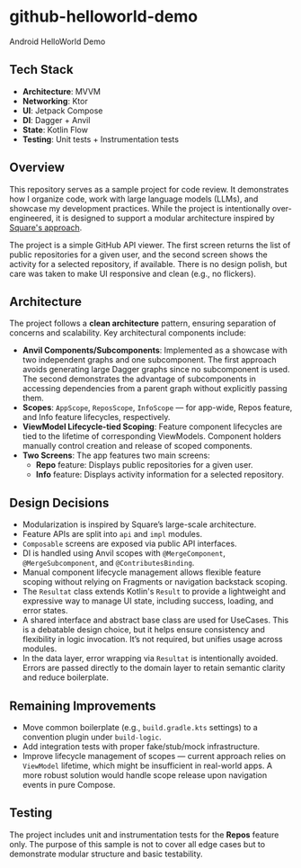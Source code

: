 # github-helloworld-demo

Android HelloWorld Demo

## Tech Stack

- **Architecture**: MVVM
- **Networking**: Ktor
- **UI**: Jetpack Compose
- **DI**: Dagger + Anvil
- **State**: Kotlin Flow 
- **Testing**: Unit tests + Instrumentation tests

## Overview

This repository serves as a sample project for code review. It demonstrates how I organize code, work with large language models (LLMs), and showcase my development practices. While the project is intentionally over-engineered, it is designed to support a modular architecture inspired by [Square's approach](https://www.droidcon.com/2019/11/15/android-at-scale-square/).

The project is a simple GitHub API viewer. The first screen returns the list of public repositories for a given user, and the second screen shows the activity for a selected repository, if available. There is no design polish, but care was taken to make UI responsive and clean (e.g., no flickers).

## Architecture

The project follows a **clean architecture** pattern, ensuring separation of concerns and scalability. Key architectural components include:

- **Anvil Components/Subcomponents**: Implemented as a showcase with two independent graphs and one subcomponent. The first approach avoids generating large Dagger graphs since no subcomponent is used. The second demonstrates the advantage of subcomponents in accessing dependencies from a parent graph without explicitly passing them.
- **Scopes**: `AppScope`, `ReposScope`, `InfoScope` — for app-wide, Repos feature, and Info feature lifecycles, respectively.
- **ViewModel Lifecycle-tied Scoping**: Feature component lifecycles are tied to the lifetime of corresponding ViewModels. Component holders manually control creation and release of scoped components.
- **Two Screens**: The app features two main screens:
    - **Repo** feature: Displays public repositories for a given user.
    - **Info** feature: Displays activity information for a selected repository.

## Design Decisions

- Modularization is inspired by Square’s large-scale architecture.
- Feature APIs are split into `api` and `impl` modules.
- `Composable` screens are exposed via public API interfaces.
- DI is handled using Anvil scopes with `@MergeComponent`, `@MergeSubcomponent`, and `@ContributesBinding`.
- Manual component lifecycle management allows flexible feature scoping without relying on Fragments or navigation backstack scoping.
- The `Resultat` class extends Kotlin's `Result` to provide a lightweight and expressive way to manage UI state, including success, loading, and error states.
- A shared interface and abstract base class are used for UseCases. This is a debatable design choice, but it helps ensure consistency and flexibility in logic invocation. It’s not required, but unifies usage across modules.
- In the data layer, error wrapping via `Resultat` is intentionally avoided. Errors are passed directly to the domain layer to retain semantic clarity and reduce boilerplate.

## Remaining Improvements

- Move common boilerplate (e.g., `build.gradle.kts` settings) to a convention plugin under `build-logic`.
- Add integration tests with proper fake/stub/mock infrastructure.
- Improve lifecycle management of scopes — current approach relies on `ViewModel` lifetime, which might be insufficient in real-world apps. A more robust solution would handle scope release upon navigation events in pure Compose.

## Testing

The project includes unit and instrumentation tests for the **Repos** feature only. The purpose of this sample is not to cover all edge cases but to demonstrate modular structure and basic testability.
